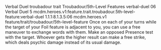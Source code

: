<ability>
  <name>Verbal Duel</name>
  <metadata>
    <class>troubadour</class>
    <feature_type>trait</feature_type>
    <file_dpath>Troubadour/5th-Level Features</file_dpath>
    <item_id>verbal-duel</item_id>
    <item_index>06</item_index>
    <item_name>Verbal Duel</item_name>
    <level>5</level>
    <scc>mcdm.heroes.v1:feature.trait.troubadour.5th-level-feature:verbal-duel</scc>
    <scdc>1.1.1:8.1.3.5:06</scdc>
    <source>mcdm.heroes.v1</source>
    <type>feature/trait/troubadour/5th-level-feature</type>
  </metadata>
  <effects>
    <effect type="mundane">Once on each of your turns while the target of your Foil feature is adjacent to you, you can use a free maneuver to exchange words with them. Make an opposed Presence test with the target. Whoever gets the higher result can make a free strike, which deals psychic damage instead of its usual damage.</effect>
  </effects>
</ability>
